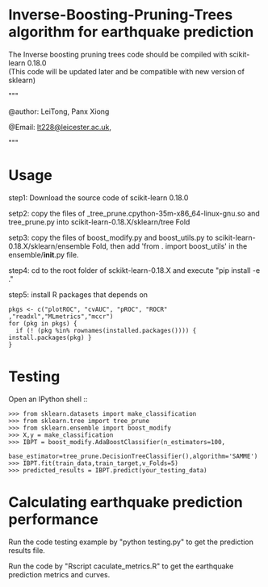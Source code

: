 # Inverse-Boosting-Pruning-Trees algorithm for earthquake prediction
The Inverse boosting pruning trees code should be compiled with scikit-learn 0.18.0  
(This code will be updated later and be compatible with new version of sklearn)


"""

@author: LeiTong, Panx Xiong

@Email: lt228@leicester.ac.uk, 

"""


Usage
=======


step1: Download the source code of scikit-learn 0.18.0

setp2: copy the files of _tree_prune.cpython-35m-x86_64-linux-gnu.so and tree_prune.py into scikit-learn-0.18.X/sklearn/tree Fold

setp3: copy the files of boost_modify.py and boost_utils.py to scikit-learn-0.18.X/sklearn/ensemble Fold, then add 'from . import boost_utils' in the ensemble/__init__.py file.

step4: cd to the root folder of sckikt-learn-0.18.X and execute "pip install -e ."

step5: install R packages that depends on

	pkgs <- c("plotROC", "cvAUC", "pROC", "ROCR" ,"readxl","MLmetrics","mccr")
	for (pkg in pkgs) {
	  if (! (pkg %in% rownames(installed.packages()))) { install.packages(pkg) }
	}


Testing
=======

Open an IPython shell ::

    >>> from sklearn.datasets import make_classification
    >>> from sklearn.tree import tree_prune
	>>> from sklearn.ensemble import boost_modify
    >>> X,y = make_classification
    >>> IBPT = boost_modify.AdaBoostClassifier(n_estimators=100,
                                       base_estimator=tree_prune.DecisionTreeClassifier(),algorithm='SAMME')
    >>> IBPT.fit(train_data,train_target,v_Folds=5)
    >>> predicted_results = IBPT.predict(your_testing_data)


Calculating earthquake prediction performance 
=======
Run the code testing example by "python testing.py" to get the prediction results file.

Run the code by "Rscript caculate_metrics.R" to get the earthquake prediction metrics and curves.
